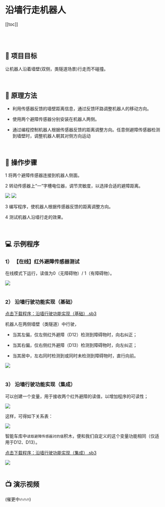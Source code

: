 # 沿墙行走机器人

[[toc]]

<br>
<br>

## 🎯 项目目标

让机器人沿着墙壁(双侧，类隧道场景)行走而不碰撞。

<br>

## 📖 原理方法

- 利用传感器反馈的墙壁距离信息，通过反馈环路调整机器人的移动方向。

- 使用两个避障传感器分别安装在机器人两侧。

- 通过编程控制机器人根据传感器反馈的距离调整方向。任意侧避障传感器检测到墙壁时，调整机器人朝其对侧方向运动

<br>

## 🔧 操作步骤

1 将两个避障传感器连接到机器人侧面。

2 转动传感器上“一”字槽电位器，调节灵敏度，以选择合适的避障距离。

<img src="/images/docimg/微信图片_20250219100619.png">

<img src="/images/docimg/微信图片_20250219100616.png">

3 编写程序，使机器人根据传感器反馈的距离调整方向。

4 测试机器人沿墙行走的效果。

<br>

## 💻 示例程序

### 1） 【在线】红外避障传感器测试

在线模式下运行，读值为0（无障碍物）/ 1（有障碍物）。

<img src="/images/docimg/Snipaste_2025-02-19_10-01-53.png">

<br>
<br>

### 2） 沿墙行驶功能实现（基础）

<a href="/tutorial/hellocardoc/sb3/沿墙行驶功能实现（基础）.sb3">点击下载程序：沿墙行驶功能实现（基础）.sb3</a>

机器人在两侧墙壁（类隧道）中行驶，

- 当其左偏，仅左侧红外避障（D12）检测到障碍物时，向右纠正；

- 当其右偏，仅右侧红外避障（D13）检测到障碍物时，向左纠正；

- 当其居中，左右同时检测到或同时未检测到障碍物时，直行向前。

<img src="/images/docimg/Snipaste_2025-02-19_10-29-40.png">

<br>
<br>

### 3） 沿墙行驶功能实现（集成）

可以创建一个变量，用于接收两个红外避障的读值，以增加程序的可读性；

<img src="/images/docimg/Snipaste_2025-02-19_10-50-15.png">

这样，可得如下关系表：

<img src="/images/docimg/Snipaste_2025-02-19_10-48-20.png">

智能车库中`读取避障传感器对的值`积木，便和我们自定义的这个变量功能相同（仅适用于D12、D13）。

<a href="/tutorial/hellocardoc/sb3/沿墙行驶功能实现（集成）.sb3">点击下载程序：沿墙行驶功能实现（集成）.sb3</a>

<img src="/images/docimg/Snipaste_2025-02-19_11-01-16.png">


<br>
<br>

## 📺 演示视频

(催更中🔥🔥🔥)
